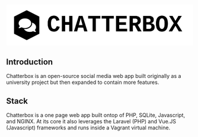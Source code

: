 <img src="https://raw.githubusercontent.com/Dctr-/Chatterbox/master/resources/assets/Chatterbox_Black_Transparent.svg?sanitize=true">

## Introduction

Chatterbox is an open-source social media web app built originally as a university project but then expanded to contain more features.

## Stack

Chatterbox is a one page web app built ontop of PHP, SQLite, Javascript, and NGINX. At its core it also leverages the Laravel (PHP) and Vue.JS (Javascript) frameworks and runs inside a Vagrant virtual machine.
